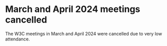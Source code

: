# March and April 2024 meetings cancelled

The W3C meetings in March and April 2024 were cancelled due to very low attendance.

